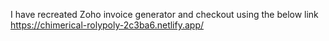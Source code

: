 I have recreated Zoho invoice generator and checkout using the below link
https://chimerical-rolypoly-2c3ba6.netlify.app/
